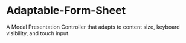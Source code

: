 # Adaptable-Form-Sheet
A Modal Presentation Controller that adapts to content size, keyboard visibility, and touch input.

